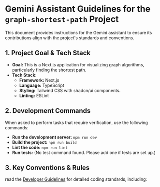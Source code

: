 # Gemini Assistant Guidelines for the `graph-shortest-path` Project

This document provides instructions for the Gemini assistant to ensure its contributions align with the project's standards and conventions.

## 1. Project Goal & Tech Stack

- **Goal:** This is a Next.js application for visualizing graph algorithms, particularly finding the shortest path.
- **Tech Stack:**
  - **Framework:** Next.js
  - **Language:** TypeScript
  - **Styling:** Tailwind CSS with shadcn/ui components.
  - **Linting:** ESLint

## 2. Development Commands

When asked to perform tasks that require verification, use the following commands:

- **Run the development server:** `npm run dev`
- **Build the project:** `npm run build`
- **Lint the code:** `npm run lint`
- **Run tests:** (No test command found. Please add one if tests are set up.)

## 3. Key Conventions & Rules
read the [Developer Guidelines](./developer.md) for detailed coding standards, including:
